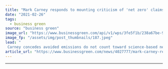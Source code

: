 ```yaml
---
title: "Mark Carney responds to mounting criticism of 'net zero' claims"
date: "2021-02-26"
tags: 
  - business green
source: "business green"
image_url: "https://www.businessgreen.com/api/v1/wps/3fe5f1b/238a67be-9f5f-491e-b6a0-e2ab2f4365fc/2/mark-carney-2016-3-185x114.jpeg"
image_fp: "/assets/img/post_thumbnails/187.jpeg"
lead: "
 Carney concedes avoided emissions do not count toward science-based net zero targets, despite previously claiming asset manager Brookfield is 'net zero today' due to its investments in renewables ..."
article_url: "https://www.businessgreen.com/news/4027777/mark-carney-responds-mounting-criticism-net-zero-claims"
---
```


---
